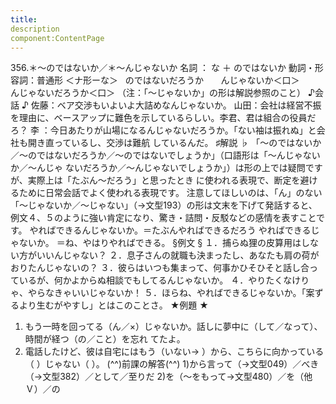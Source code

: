 ```yaml
---
title:
description
component:ContentPage
---
```



356.＊～のではないか／＊～んじゃないか
名詞 ： な ＋ のではないか
動詞・形容詞：普通形 ＜ナ形ーな＞   のではないだろうか
      んじゃないか＜口＞
      んじゃないだろうか＜口＞
（注：「～じゃないか」の形は解説参照のこと）
♪会話 ♪
佐藤：ベア交渉もいよいよ大詰めなんじゃないか。 山田：会社は経営不振を理由に、ベースアップに難色を示しているらしい。李君、君は組合の役員だろ？
李 ：今日あたりが山場になるんじゃないだろうか。「ない袖は振れぬ」と会社も開き直っているし、交渉は難航 しているんだ。
♯解説 ♭
「～のではないか／～のではないだろうか／～のではないでしょうか」（口語形は「～んじゃないか／～んじゃ ないだろうか／～んじゃないでしょうか」）は形の上では疑問ですが、実際上は「たぶん～だろう」と思ったとき に使われる表現で、断定を避けるために日常会話でよく使われる表現です。
注意してほしいのは、「ん」のない「～じゃないか／～じゃない」（→文型193）の形は文末を下げて発話すると、 例文４、５のように強い肯定になり、驚き・詰問・反駁などの感情を表すことです。
やればできるんじゃないか。＝たぶんやればできるだろう やればできるじゃないか。 ＝ね、やはりやればできる。
§例文 §
１．捕らぬ狸の皮算用はしない方がいいんじゃない？
２．息子さんの就職も決まったし、あなたも肩の荷がおりたんじゃないの？
３．彼らはいつも集まって、何事かひそひそと話し合っているが、何かよからぬ相談でもしてるんじゃないか。
４．やりたくなけりゃ、やらなきゃいいじゃないか！
５．ほらね、やればできるじゃないか。「案ずるより生むがやすし」とはこのことさ。
★例題 ★
1) もう一時を回ってる（ん／×）じゃないか。話しに夢中に（して／なって）、時間が経つ（の／こと）を忘れ
てたよ。  
2) 電話したけど、彼は自宅にはもう（いない→ ）から、こちらに向かっている（ ）じゃない（ ）。
(^^)前課の解答(^^)
1)から言って（→文型049）／べき（→文型382）／として／至りだ
2)を（～をもって→文型480）／を（他Ｖ）／の
